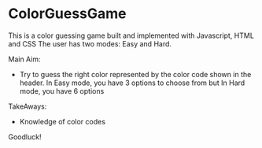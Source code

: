 # ColorGuessGame
This is a color guessing game built and implemented with Javascript, HTML and CSS
The user has two modes: Easy and Hard. 

Main Aim: 
- Try to guess the right color represented by the color code shown in the header. 
In Easy mode, you have 3 options to choose from but 
In Hard mode, you have 6 options

TakeAways:
- Knowledge of color codes

Goodluck!
